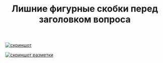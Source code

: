 ﻿---
title: "Лишние фигурные скобки перед заголовком вопроса"
se.owner.user_id: 178988
se.owner.display_name: "Qwertiy"
se.owner.link: "https://ru.meta.stackoverflow.com/users/178988/qwertiy"
se.link: "https://ru.meta.stackoverflow.com/questions/14596/%d0%9b%d0%b8%d1%88%d0%bd%d0%b8%d0%b5-%d1%84%d0%b8%d0%b3%d1%83%d1%80%d0%bd%d1%8b%d0%b5-%d1%81%d0%ba%d0%be%d0%b1%d0%ba%d0%b8-%d0%bf%d0%b5%d1%80%d0%b5%d0%b4-%d0%b7%d0%b0%d0%b3%d0%be%d0%bb%d0%be%d0%b2%d0%ba%d0%be%d0%bc-%d0%b2%d0%be%d0%bf%d1%80%d0%be%d1%81%d0%b0"
se.question_id: 14596
se.post_type: question
---
<p><a href="https://i.sstatic.net/nebTjUPN.png" rel="nofollow noreferrer"><img src="https://i.sstatic.net/nebTjUPN.png" alt="скриншот" /></a></p>
<p><a href="https://i.sstatic.net/pBZVVKIf.png" rel="nofollow noreferrer"><img src="https://i.sstatic.net/pBZVVKIf.png" alt="скриншот разметки" /></a></p>
